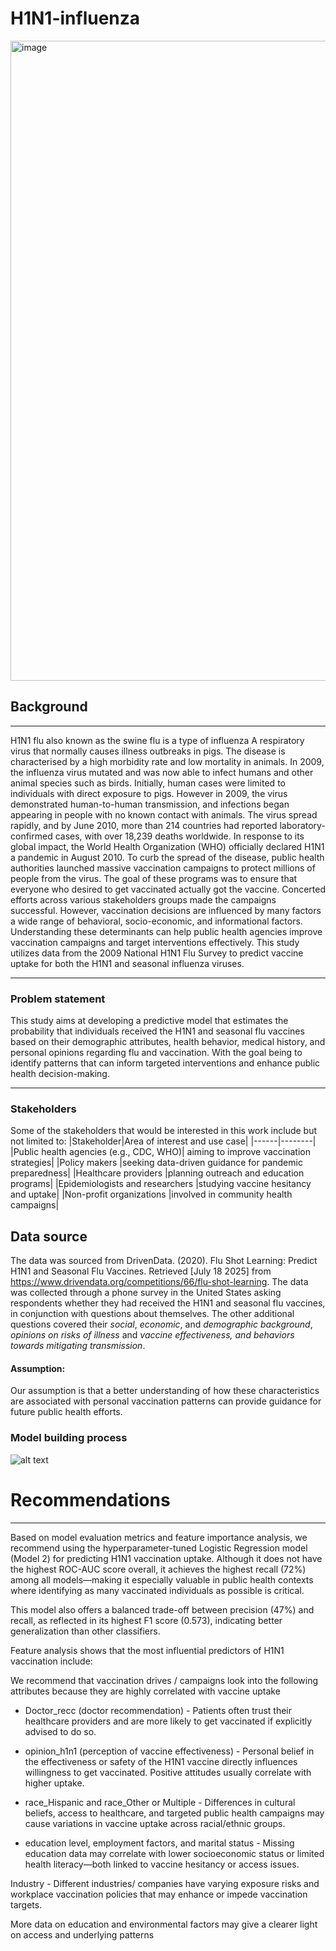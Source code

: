 # H1N1-influenza
<img width="1792" height="1024" alt="image" src="https://github.com/user-attachments/assets/08065d50-6da2-4556-adbd-94f728c45d00" />


## Background
_____
H1N1 flu also known as the swine flu is a type of influenza A respiratory virus that normally causes illness outbreaks in pigs. The disease is characterised by a high morbidity rate and low mortality in animals. In 2009, the influenza virus mutated and was now able to infect humans and other animal species such as birds. 
Initially, human cases were limited to individuals with direct exposure to pigs. However in 2009, the virus demonstrated human-to-human transmission, and infections began appearing in people with no known contact with animals. The virus spread rapidly, and by June 2010, more than 214 countries had reported laboratory-confirmed cases, with over 18,239 deaths worldwide. In response to its global impact, the World Health Organization (WHO) officially declared H1N1 a pandemic in August 2010.
To curb the spread of the disease, public health authorities launched massive vaccination campaigns to protect millions of people from the virus. The goal of these programs was to ensure that everyone who desired to get vaccinated actually got the vaccine. Concerted efforts across various stakeholders groups made the campaigns successful.
However, vaccination decisions are influenced by many factors a wide range of behavioral, socio-economic, and informational factors. Understanding these determinants can help public health agencies improve vaccination campaigns and target interventions effectively. 
This study utilizes data from the 2009 National H1N1 Flu Survey to predict vaccine uptake for both the H1N1 and seasonal influenza viruses.
______
### Problem statement
This study aims at developing a predictive model that estimates the probability that individuals received the H1N1 and seasonal flu vaccines based on their demographic attributes, health behavior, medical history, and personal opinions regarding flu and vaccination. With the goal being to identify patterns that can inform targeted interventions and enhance public health decision-making.
____
### Stakeholders
Some of the stakeholders that would be interested in this work include but not limited to:
|Stakeholder|Area of interest and use case|
|------|--------|
|Public health agencies (e.g., CDC, WHO)| aiming to improve vaccination strategies|
|Policy makers |seeking data-driven guidance for pandemic preparedness|
|Healthcare providers |planning outreach and education programs|
|Epidemiologists and researchers |studying vaccine hesitancy and uptake|
|Non-profit organizations |involved in community health campaigns|

## Data source
The data was sourced from 
DrivenData. (2020). Flu Shot Learning: Predict H1N1 and Seasonal Flu Vaccines. Retrieved [July 18 2025] from https://www.drivendata.org/competitions/66/flu-shot-learning.
The data was collected through a phone survey in the United States asking respondents whether they had received the H1N1 and seasonal flu vaccines, in conjunction with questions about themselves. The other additional questions covered their _social_, _economic_, and _demographic background_, _opinions on risks of illness_ and _vaccine effectiveness, and behaviors towards mitigating transmission_. 
#### Assumption:
Our assumption is that a better understanding of how these characteristics are associated with personal vaccination patterns can provide guidance for future public health efforts.
### Model building process
![alt text](crispdm.png)

# Recommendations
---------------------------------------

Based on model evaluation metrics and feature importance analysis, we recommend using the hyperparameter-tuned Logistic Regression model (Model 2) for predicting H1N1 vaccination uptake. Although it does not have the highest ROC-AUC score overall, it achieves the highest recall (72%) among all models—making it especially valuable in public health contexts where identifying as many vaccinated individuals as possible is critical.

This model also offers a balanced trade-off between precision (47%) and recall, as reflected in its highest F1 score (0.573), indicating better generalization than other classifiers.

Feature analysis shows that the most influential predictors of H1N1 vaccination include:

We recommend that vaccination drives / campaigns look into the following attributes because they are highly correlated with vaccine uptake

- Doctor_recc (doctor recommendation) -  Patients often trust their healthcare providers and are more likely to get vaccinated if explicitly advised to do so.

- opinion_h1n1 (perception of vaccine effectiveness) - Personal belief in the effectiveness or safety of the H1N1 vaccine directly influences willingness to get vaccinated. Positive attitudes usually correlate with higher uptake.

- race_Hispanic and race_Other or Multiple - Differences in cultural beliefs, access to healthcare, and targeted public health campaigns may cause variations in vaccine uptake across racial/ethnic groups.

- education level, employment factors, and marital status - Missing education data may correlate with lower socioeconomic status or limited health literacy—both linked to vaccine hesitancy or access issues.

Industry - Different industries/ companies have varying exposure risks and workplace vaccination policies that may enhance or impede vaccination targets.

More data on education and environmental factors may give a clearer light on access and underlying patterns

